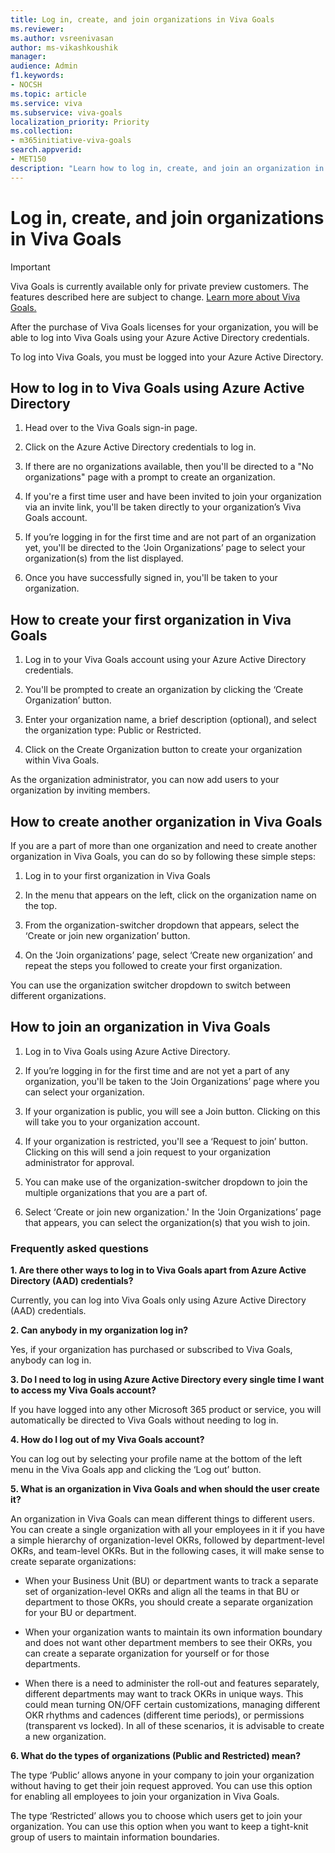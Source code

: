 ```yaml
---
title: Log in, create, and join organizations in Viva Goals
ms.reviewer: 
ms.author: vsreenivasan
author: ms-vikashkoushik
manager: 
audience: Admin
f1.keywords:
- NOCSH
ms.topic: article
ms.service: viva
ms.subservice: viva-goals
localization_priority: Priority
ms.collection:  
- m365initiative-viva-goals  
search.appverid:
- MET150
description: "Learn how to log in, create, and join an organization in Viva Goals"
---
```


# Log in, create, and join organizations in Viva Goals

> [!IMPORTANT]
> Viva Goals is currently available only for private preview customers. The features described here are subject to change. [Learn more about Viva Goals.](https://go.microsoft.com/fwlink/?linkid=2189933)

After the purchase of Viva Goals licenses for your organization, you will be able to log into Viva Goals using your Azure Active Directory credentials. 

To log into Viva Goals, you must be logged into your Azure Active Directory. 

## How to log in to Viva Goals using Azure Active Directory 

1. Head over to the Viva Goals sign-in page. 

2. Click on the Azure Active Directory credentials to log in. 

3. If there are no organizations available, then you'll be directed to a "No organizations" page with a prompt to create an organization.

4. If you're a first time user and have been invited to join your organization via an invite link, you'll be taken directly to your organization’s Viva Goals account. 

5. If you’re logging in for the first time and are not part of an organization yet, you'll be directed to the ‘Join Organizations’ page to select your organization(s) from the list displayed.  

1. Once you have successfully signed in, you'll be taken to your organization. 

## How to create your first organization in Viva Goals 

1. Log in to your Viva Goals account using your Azure Active Directory credentials. 

2. You'll be prompted to create an organization by clicking the ‘Create Organization’ button. 

3. Enter your organization name, a brief description (optional), and select the organization type: Public or Restricted. 

4. Click on the Create Organization button to create your organization within Viva Goals. 

As the organization administrator, you can now add users to your organization by inviting members. 

## How to create another organization in Viva Goals 

If you are a part of more than one organization and need to create another organization in Viva Goals, you can do so by following these simple steps: 

1. Log in to your first organization in Viva Goals 

2. In the menu that appears on the left, click on the organization name on the top. 

3. From the organization-switcher dropdown that appears, select the ‘Create or join new organization’ button. 

4. On the ‘Join organizations’ page, select ‘Create new organization’ and repeat the steps you followed to create your first organization. 

You can use the organization switcher dropdown to switch between different organizations. 

## How to join an organization in Viva Goals 

1. Log in to Viva Goals using Azure Active Directory. 

2. If you’re logging in for the first time and are not yet a part of any organization, you'll be taken to the ‘Join Organizations’ page where you can select your organization. 

3. If your organization is public, you will see a Join button. Clicking on this will take you to your organization account. 

4. If your organization is restricted, you'll see a ‘Request to join’ button. Clicking on this will send a join request to your organization administrator for approval. 

5. You can make use of the organization-switcher dropdown to join the multiple organizations that you are a part of. 

6. Select ‘Create or join new organization.' In the ‘Join Organizations’ page that appears, you can select the organization(s) that you wish to join. 

### Frequently asked questions

**1. Are there other ways to log in to Viva Goals apart from Azure Active Directory (AAD) credentials?** 

Currently, you can log into Viva Goals only using Azure Active Directory (AAD) credentials.

**2. Can anybody in my organization log in?**

Yes, if your organization has purchased or subscribed to Viva Goals, anybody can log in.  

**3. Do I need to log in using Azure Active Directory every single time I want to access my Viva Goals account?**

If you have logged into any other Microsoft 365 product or service, you will automatically be directed to Viva Goals without needing to log in.

**4. How do I log out of my Viva Goals account?**

You can log out by selecting your profile name at the bottom of the left menu in the Viva Goals app and clicking the ‘Log out’ button. 

**5. What is an organization in Viva Goals and when should the user create it?**

An organization in Viva Goals can mean different things to different users. You can create a single organization with all your employees in it if you have a simple hierarchy of organization-level OKRs, followed by department-level OKRs, and team-level OKRs. But in the following cases, it will make sense to create separate organizations: 

- When your Business Unit (BU) or department wants to track a separate set of organization-level OKRs and align all the teams in that BU or department to those OKRs, you should create a separate organization for your BU or department. 

- When your organization wants to maintain its own information boundary and does not want other department members to see their OKRs, you can create a separate organization for yourself or for those departments. 

- When there is a need to administer the roll-out and features separately, different departments may want to track OKRs in unique ways. This could mean turning ON/OFF certain customizations, managing different OKR rhythms and cadences (different time periods), or permissions (transparent vs locked). In all of these scenarios, it is advisable to create a new organization. 

**6. What do the types of organizations (Public and Restricted) mean?**

The type ‘Public’ allows anyone in your company to join your organization without having to get their join request approved. You can use this option for enabling all employees to join your organization in Viva Goals. 

The type ‘Restricted’ allows you to choose which users get to join your organization. You can use this option when you want to keep a tight-knit group of users to maintain information boundaries. 
